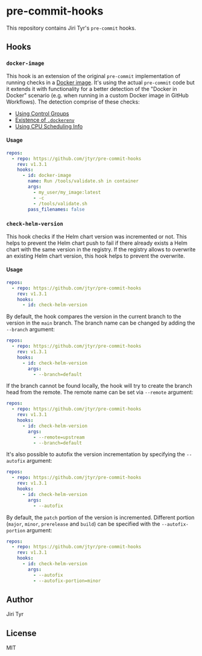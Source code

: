 # pre-commit-hooks

This repository contains Jiri Tyr's `pre-commit` hooks.

## Hooks

### `docker-image`

This hook is an extension of the original `pre-commit` implementation of running
checks in a [Docker image](https://pre-commit.com/index.html#docker_image). It's
using the actual `pre-commit` code but it extends it with functionality for a
better detection of the "Docker in Docker" scenario (e.g. when running in a
custom Docker image in GitHub Workflows). The detection comprise of these
checks:

- [Using Control Groups](https://www.baeldung.com/linux/is-process-running-inside-container#using-control-groups)
- [Existence of `.dockerenv`](https://www.baeldung.com/linux/is-process-running-inside-container#existence-of-dockerenv)
- [Using CPU Scheduling Info](https://www.baeldung.com/linux/is-process-running-inside-container#using-cpu-scheduling-info)

#### Usage

```yaml
repos:
  - repo: https://github.com/jtyr/pre-commit-hooks
    rev: v1.3.1
    hooks:
      - id: docker-image
        name: Run /tools/validate.sh in container
        args:
          - my_user/my_image:latest
          - -c
          - /tools/validate.sh
        pass_filenames: false
```

### `check-helm-version`

This hook checks if the Helm chart version was incremented or not. This helps to
prevent the Helm chart push to fail if there already exists a Helm chart with the
same version in the registry. If the registry allows to overwrite an existing
Helm chart version, this hook helps to prevent the overwrite.

#### Usage

```yaml
repos:
  - repo: https://github.com/jtyr/pre-commit-hooks
    rev: v1.3.1
    hooks:
      - id: check-helm-version
```

By default, the hook compares the version in the current branch to the
version in the `main` branch. The branch name can be changed by adding
the `--branch` argument:

```yaml
repos:
  - repo: https://github.com/jtyr/pre-commit-hooks
    rev: v1.3.1
    hooks:
      - id: check-helm-version
        args:
          - --branch=default
```

If the branch cannot be found locally, the hook will try to create the
branch head from the remote. The remote name can be set via `--remote`
argument:

```yaml
repos:
  - repo: https://github.com/jtyr/pre-commit-hooks
    rev: v1.3.1
    hooks:
      - id: check-helm-version
        args:
          - --remote=upstream
          - --branch=default
```

It's also possible to autofix the version incrementation by specifying
the `--autofix` argument:

```yaml
repos:
  - repo: https://github.com/jtyr/pre-commit-hooks
    rev: v1.3.1
    hooks:
      - id: check-helm-version
        args:
          - --autofix
```

By default, the `patch` portion of the version is incremented. Different
portion (`major`, `minor`, `prerelease` and `build`) can be specified
with the `--autofix-portion` argument:

```yaml
repos:
  - repo: https://github.com/jtyr/pre-commit-hooks
    rev: v1.3.1
    hooks:
      - id: check-helm-version
        args:
          - --autofix
          - --autofix-portion=minor
```

## Author

Jiri Tyr

## License

MIT
